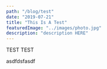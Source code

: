```yaml
---
path: "/blog/test"
date: "2019-07-21"
title: "This Is A Test"
featuredImage: "../images/photo.jpg"
description: "description HERE"
---
```


TEST TEST

asdfdsfasdf
